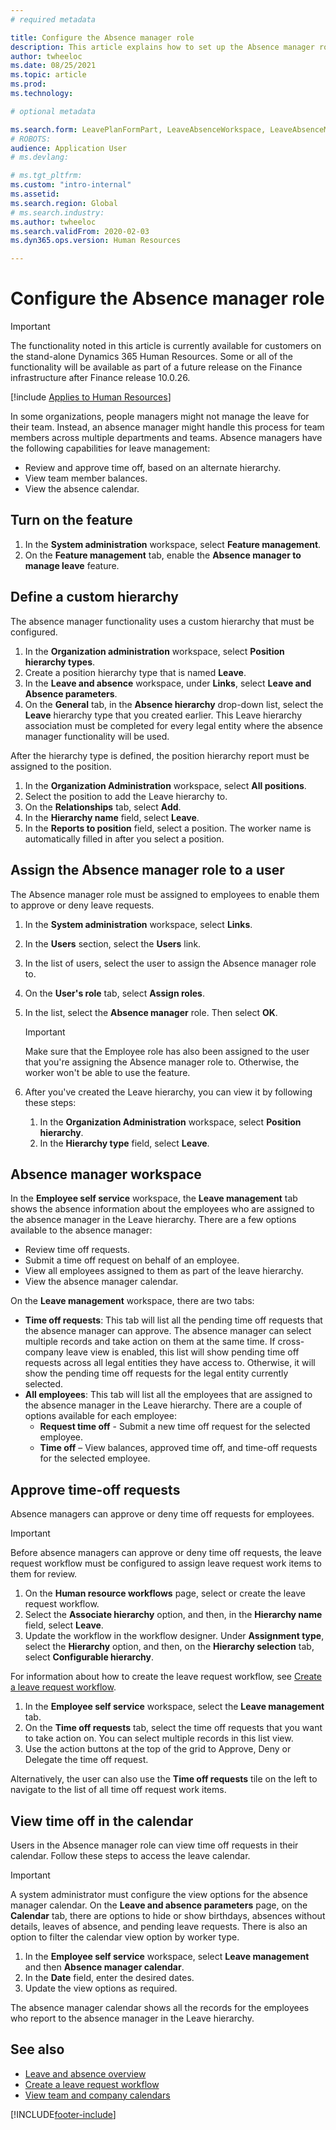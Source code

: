 ```yaml
---
# required metadata

title: Configure the Absence manager role
description: This article explains how to set up the Absence manager role for management of employee leave.
author: twheeloc
ms.date: 08/25/2021
ms.topic: article
ms.prod: 
ms.technology: 

# optional metadata

ms.search.form: LeavePlanFormPart, LeaveAbsenceWorkspace, LeaveAbsenceManager
# ROBOTS: 
audience: Application User
# ms.devlang: 

# ms.tgt_pltfrm: 
ms.custom: "intro-internal"
ms.assetid: 
ms.search.region: Global
# ms.search.industry: 
ms.author: twheeloc
ms.search.validFrom: 2020-02-03
ms.dyn365.ops.version: Human Resources

---
```


# Configure the Absence manager role

>[!Important]
>The functionality noted in this article is currently available for customers on the stand-alone Dynamics 365 Human Resources. Some or all of the functionality will be available as part of a future release on the Finance infrastructure after Finance release 10.0.26.

[!include [Applies to Human Resources](../includes/applies-to-hr.md)]

In some organizations, people managers might not manage the leave for their team. Instead, an absence manager might handle this process for team members across multiple departments and teams. Absence managers have the following capabilities for leave management:

- Review and approve time off, based on an alternate hierarchy.
- View team member balances.
- View the absence calendar.

## Turn on the feature

1. In the **System administration** workspace, select **Feature management**.
2. On the **Feature management** tab, enable the **Absence manager to manage leave** feature.

## Define a custom hierarchy

The absence manager functionality uses a custom hierarchy that must be configured.

1. In the **Organization administration** workspace, select **Position hierarchy types**.
2. Create a position hierarchy type that is named **Leave**.
3. In the **Leave and absence** workspace, under **Links**, select **Leave and Absence parameters**.
4. On the **General** tab, in the **Absence hierarchy** drop-down list, select the **Leave** hierarchy type that you created earlier. This Leave hierarchy association must be completed for every legal entity where the absence manager functionality will be used.

After the hierarchy type is defined, the position hierarchy report must be assigned to the position.

1. In the **Organization Administration** workspace, select **All positions**.
2. Select the position to add the Leave hierarchy to.
3. On the **Relationships** tab, select **Add**.
4. In the **Hierarchy name** field, select **Leave**.
5. In the **Reports to position** field, select a position. The worker name is automatically filled in after you select a position.

## Assign the Absence manager role to a user

The Absence manager role must be assigned to employees to enable them to approve or deny leave requests.

1. In the **System administration** workspace, select **Links**.
2. In the **Users** section, select the **Users** link.
3. In the list of users, select the user to assign the Absence manager role to.
4. On the **User's role** tab, select **Assign roles**.
5. In the list, select the **Absence manager** role. Then select **OK**.

    > [!IMPORTANT]
    > Make sure that the Employee role has also been assigned to the user that you're assigning the Absence manager role to. Otherwise, the worker won't be able to use the feature.

6. After you've created the Leave hierarchy, you can view it by following these steps:

    1. In the **Organization Administration** workspace, select **Position hierarchy**.
    2. In the **Hierarchy type** field, select **Leave**.

## Absence manager workspace

In the **Employee self service** workspace, the **Leave management** tab shows the absence information about the employees who are assigned to the absence manager in the Leave hierarchy. There are a few options available to the absence manager: 
 - Review time off requests.</br>
 - Submit a time off request on behalf of an employee.</br>
 - View all employees assigned to them as part of the leave hierarchy.</br>
 - View the absence manager calendar.</br>

On the **Leave management** workspace, there are two tabs:
 - **Time off requests**: This tab will list all the pending time off requests that the absence manager can approve. The absence manager can select multiple records and take action on them at the same time. If cross-company leave view is enabled, this list will show pending time off requests across all legal entities they have access to. Otherwise, it will show the pending time off requests for the legal entity currently selected. </br>
 - **All employees**: This tab will list all the employees that are assigned to the absence manager in the Leave hierarchy. There are a couple of options available for each employee:
    - **Request time off** -  Submit a new time off request for the selected employee.</br>
    - **Time off** – View balances, approved time off, and time-off requests for the selected employee.</br>

## Approve time-off requests

Absence managers can approve or deny time off requests for employees. 

> [!IMPORTANT]
> Before absence managers can approve or deny time off requests, the leave request workflow must be configured to assign leave request work items to them for review.
>
> 1. On the **Human resource workflows** page, select or create the leave request workflow.
> 2. Select the **Associate hierarchy** option, and then, in the **Hierarchy name** field, select **Leave**.
> 3. Update the workflow in the workflow designer. Under **Assignment type**, select the **Hierarchy** option, and then, on the **Hierarchy selection** tab, select **Configurable hierarchy**.
>
> For information about how to create the leave request workflow, see [Create a leave request workflow](hr-leave-and-absence-workflow.md).

1. In the **Employee self service** workspace, select the **Leave management** tab.
2. On the **Time off requests** tab, select the time off requests that you want to take action on. You can select multiple records in this list view.
3. Use the action buttons at the top of the grid to Approve, Deny or Delegate the time off request. 

Alternatively, the user can also use the **Time off requests** tile on the left to navigate to the list of all time off request work items. 

## View time off in the calendar

Users in the Absence manager role can view time off requests in their calendar. Follow these steps to access the leave calendar.

> [!IMPORTANT]
> A system administrator must configure the view options for the absence manager calendar. On the **Leave and absence parameters** page, on the **Calendar** tab, there are options to hide or show birthdays, absences without details, leaves of absence, and pending leave requests. There is also an option to filter the calendar view option by worker type.

1. In the **Employee self service** workspace, select **Leave management** and then **Absence manager calendar**.
2. In the **Date** field, enter the desired dates.
3. Update the view options as required.

The absence manager calendar shows all the records for the employees who report to the absence manager in the Leave hierarchy.

## See also

- [Leave and absence overview](hr-leave-and-absence-overview.md)
- [Create a leave request workflow](hr-leave-and-absence-workflow.md)
- [View team and company calendars](hr-employee-self-service-calendar.md)

[!INCLUDE[footer-include](../includes/footer-banner.md)]
